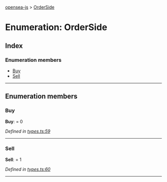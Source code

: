 [opensea-js](../README.md) > [OrderSide](../enums/orderside.md)

# Enumeration: OrderSide

## Index

### Enumeration members

* [Buy](orderside.md#buy)
* [Sell](orderside.md#sell)

---

## Enumeration members

<a id="buy"></a>

###  Buy

**Buy**:  = 0

*Defined in [types.ts:59](https://github.com/ProjectOpenSea/opensea-js/blob/cc0b3c7/src/types.ts#L59)*

___
<a id="sell"></a>

###  Sell

**Sell**:  = 1

*Defined in [types.ts:60](https://github.com/ProjectOpenSea/opensea-js/blob/cc0b3c7/src/types.ts#L60)*

___

